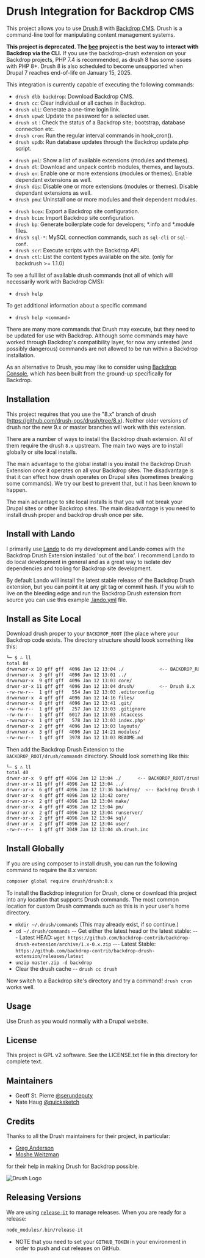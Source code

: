 Drush Integration for Backdrop CMS
==================================

This project allows you to use [Drush 8](https://github.com/drush-ops/drush) with
[Backdrop CMS](https://backdropcms.org). Drush is a command-line tool for
manipulating content management systems.

**This project is deprecated. The [bee](https://github.com/backdrop-contrib/bee)
project is the best way to interact with Backdrop via the CLI.** If you use the
backdrop-drush extension on your Backdrop projects, PHP 7.4 is recommended, as
drush 8 has some issues with PHP 8+. Drush 8 is also scheduled to become
unsupported when Drupal 7 reaches end-of-life on January 15, 2025.

This integration is currently capable of executing the following commands:

* `drush dlb backdrop`: Download Backdrop CMS.
* `drush cc`: Clear individual or all caches in Backdrop.
* `drush uli`: Generate a one-time login link.
* `drush upwd`: Update the password for a selected user.
* `drush st` : Check the status of a Backdrop site; bootstrap, database connection etc.
* `drush cron`: Run the regular interval commands in hook_cron().
* `drush updb`: Run database updates through the Backdrop update.php script.

- `drush pml`: Show a list of available extensions (modules and themes).
- `drush dl`: Download and unpack contrib modules, themes, and layouts.
- `drush en`: Enable one or more extensions (modules or themes). Enable dependant extensions as well.
- `drush dis`: Disable one or more extensions (modules or themes). Disable dependant extensions as well.
- `drush pmu`: Uninstall one or more modules and their dependent modules.

* `drush bcex`: Export a Backdrop site configuration.
* `drush bcim`: Import Backdrop site configuration.
* `drush bp`: Generate boilerplate code for developers; *.info and *.module files.
* `drush sql-*`: MySQL connection commands, such as `sql-cli` or `sql-conf`.
* `drush scr`: Execute scripts with the Backdrop API.
* `drush ctl`: List the content types available on the site. (only for backdrush >= 1.1.0)

To see a full list of available drush commands (not all of which will 
necessarily work with Backdrop CMS):

* `drush help`

To get additional information about a specific command

* `drush help <command>`

There are many more commands that Drush may execute, but they need to be updated
for use with Backdrop. Although some commands may have worked through Backdrop's
compatibility layer, for now any untested (and possibly dangerous) commands are
not allowed to be run within a Backdrop installation.

As an alternative to Drush, you may like to consider using
[Backdrop Console](https://github.com/backdrop-contrib/b), which has been built
from the ground-up specifically for Backdrop.

Installation
------------

This project requires that you use the "8.x" branch of drush
(https://github.com/drush-ops/drush/tree/8.x). Neither older versions of drush
nor the new 9.x or master branches will work with this extension.

There are a number of ways to install the Backdrop drush extension. All of them
require the drush `8.x` upstream. The main two ways are to install globally or
site local installs.

The main advantage to the global install is you install the Backdrop Drush
Extension once it operates on all your Backdrop sites. The disadvantage is that
it can effect how drush operates on Drupal sites (sometimes breaking some
commands). We try our best to prevent that, but it has been known to happen.

The main advantage to site local installs is that you will not break your Drupal
sites or other Backdrop sites. The main disadvantage is you need to install
drush proper and backdrop drush once per site.

Install with Lando
------------------

I primarily use [Lando](https://docs.devwithlando.io) to do my development and
Lando comes with the Backdrop Drush Extension installed 'out of the box'. I
recommend Lando to do local development in general and as a great way to
isolate dev dependencies and tooling for Backdrop site development.

By default Lando will install the latest stable release of the Backdrop Drush
extension, but you can point it at any git tag or commit hash. If you wish to
live on the bleeding edge and run the Backdrop Drush extension from source you
can use this example
[.lando.yml](https://github.com/backdrop-contrib/backdrop-drush-extension/wiki/Contributing-code-to-the-Backdrop-drush-extension.)
file.

Install as Site Local
---------------------

Download drush proper to your `BACKDROP_ROOT` (the place where your Backdrop
code exists. The directory structure should loook something like this:

```bash
└─ $ ∴ ll
total 84
drwxrwxr-x 10 gff gff  4096 Jan 12 13:04 ./             <-- BACKDROP_ROOT
drwxrwxr-x  3 gff gff  4096 Jan 12 13:01 ../
drwxrwxr-x  9 gff gff  4096 Jan 12 13:03 core/
drwxr-xr-x 11 gff gff  4096 Jan 12 13:04 drush/         <-- Drush 8.x
-rw-rw-r--  1 gff gff   554 Jan 12 13:03 .editorconfig
drwxrwxr-x  4 gff gff  4096 Jan 12 14:16 files/
drwxrwxr-x  8 gff gff  4096 Jan 12 13:41 .git/
-rw-rw-r--  1 gff gff   257 Jan 12 13:03 .gitignore
-rw-rw-r--  1 gff gff  6017 Jan 12 13:03 .htaccess
-rwxrwxr-x  1 gff gff   578 Jan 12 13:03 index.php*
drwxrwxr-x  2 gff gff  4096 Jan 12 13:03 layouts/
drwxrwxr-x  3 gff gff  4096 Jan 12 14:21 modules/
-rw-rw-r--  1 gff gff  3978 Jan 12 13:03 README.md
```

Then add the Backdrop Drush Extension to the `BACKDROP_ROOT/drush/commands`
directory. Should look something like this:

```bash
└─ $ ∴ ll
total 40
drwxr-xr-x  9 gff gff 4096 Jan 12 13:04 ./      <-- BACKDROP_ROOT/drush/commands
drwxr-xr-x 11 gff gff 4096 Jan 12 13:04 ../
drwxr-xr-x  6 gff gff 4096 Jan 12 17:36 backdrop/  <-- Backdrop Drush Extension
drwxr-xr-x  4 gff gff 4096 Jan 12 13:42 core/
drwxr-xr-x  2 gff gff 4096 Jan 12 13:04 make/
drwxr-xr-x  4 gff gff 4096 Jan 12 13:04 pm/
drwxr-xr-x  2 gff gff 4096 Jan 12 13:04 runserver/
drwxr-xr-x  2 gff gff 4096 Jan 12 13:04 sql/
drwxr-xr-x  2 gff gff 4096 Jan 12 13:04 user/
-rw-r--r--  1 gff gff 3049 Jan 12 13:04 xh.drush.inc
```

Install Globally
----------------

If you are using composer to install drush, you can run the following command to
require the 8.x version:

```bash
composer global require drush/drush:8.x
```

To install the Backdrop integration for Drush, clone or download this project
into any location that supports Drush commands. The most common location for
custom Drush commands such as this is in your user's home directory.

- `mkdir ~/.drush/commands` (This may already exist, if so continue.)
- `cd ~/.drush/commands`
  -- Get either the latest head or the latest stable:
    --- Latest HEAD: `wget https://github.com/backdrop-contrib/backdrop-drush-extension/archive/1.x-0.x.zip`
    --- Latest Stable: `https://github.com/backdrop-contrib/backdrop-drush-extension/releases/latest`
- `unzip master.zip -d backdrop`
- Clear the drush cache
  -- `drush cc drush`

Now switch to a Backdrop site's directory and try a command! `drush cron` works
well.

Usage
-----

Use Drush as you would normally with a Drupal website.

License
-------

This project is GPL v2 software. See the LICENSE.txt file in this directory for
complete text.

Maintainers
-----------

- Geoff St. Pierre [@serundeputy](https://github.com/serundeputy)
- Nate Haug [@quicksketch](https://github.com/quicksketch)

Credits
-------

Thanks to all the Drush maintainers for their project, in particular:

- [Greg Anderson](https://github.com/greg-1-anderson)
- [Moshe Weitzman](https://github.com/weitzman)

for their help in making Drush for Backdrop possible.

![Drush Logo](backdrop-drush-extension-logopn.png)

Releasing Versions
------------------

We are using [`release-it`](https://github.com/release-it/release-it) to manage releases.  When you are ready for a release:

```bash
node_modules/.bin/release-it
```

* NOTE that you need to set your `GITHUB_TOKEN` in your environment in order to push and cut releases on GitHub.
